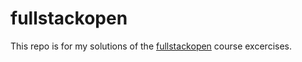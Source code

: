 # fullstackopen

This repo is for my solutions of the [fullstackopen](https://fullstackopen.com/en/) course excercises.
